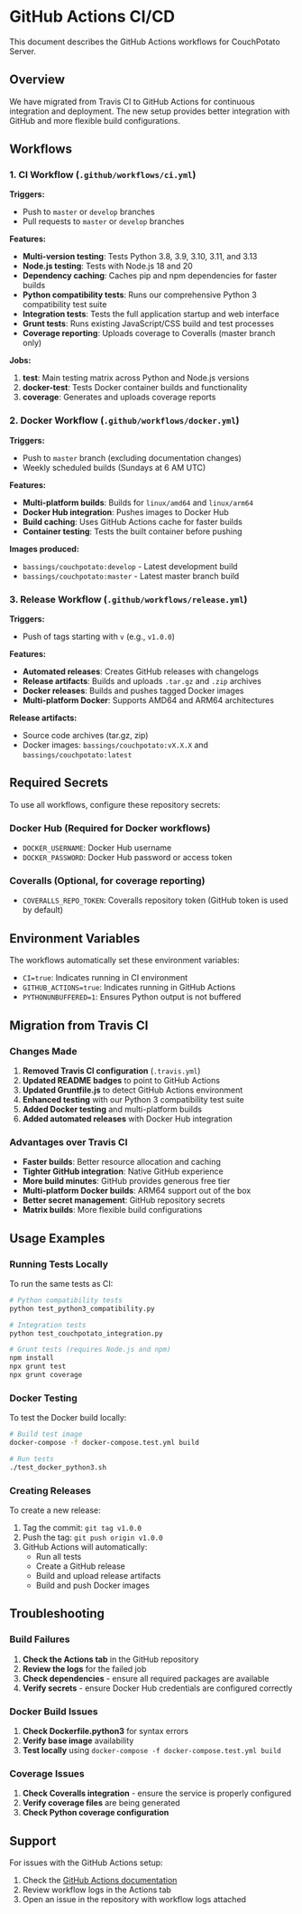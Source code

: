 # GitHub Actions CI/CD

This document describes the GitHub Actions workflows for CouchPotato Server.

## Overview

We have migrated from Travis CI to GitHub Actions for continuous integration and deployment. The new setup provides better integration with GitHub and more flexible build configurations.

## Workflows

### 1. CI Workflow (`.github/workflows/ci.yml`)

**Triggers:**
- Push to `master` or `develop` branches
- Pull requests to `master` or `develop` branches

**Features:**
- **Multi-version testing**: Tests Python 3.8, 3.9, 3.10, 3.11, and 3.13
- **Node.js testing**: Tests with Node.js 18 and 20
- **Dependency caching**: Caches pip and npm dependencies for faster builds
- **Python compatibility tests**: Runs our comprehensive Python 3 compatibility test suite
- **Integration tests**: Tests the full application startup and web interface
- **Grunt tests**: Runs existing JavaScript/CSS build and test processes
- **Coverage reporting**: Uploads coverage to Coveralls (master branch only)

**Jobs:**
1. **test**: Main testing matrix across Python and Node.js versions
2. **docker-test**: Tests Docker container builds and functionality
3. **coverage**: Generates and uploads coverage reports

### 2. Docker Workflow (`.github/workflows/docker.yml`)

**Triggers:**
- Push to `master` branch (excluding documentation changes)
- Weekly scheduled builds (Sundays at 6 AM UTC)

**Features:**
- **Multi-platform builds**: Builds for `linux/amd64` and `linux/arm64`
- **Docker Hub integration**: Pushes images to Docker Hub
- **Build caching**: Uses GitHub Actions cache for faster builds
- **Container testing**: Tests the built container before pushing

**Images produced:**
- `bassings/couchpotato:develop` - Latest development build
- `bassings/couchpotato:master` - Latest master branch build

### 3. Release Workflow (`.github/workflows/release.yml`)

**Triggers:**
- Push of tags starting with `v` (e.g., `v1.0.0`)

**Features:**
- **Automated releases**: Creates GitHub releases with changelogs
- **Release artifacts**: Builds and uploads `.tar.gz` and `.zip` archives
- **Docker releases**: Builds and pushes tagged Docker images
- **Multi-platform Docker**: Supports AMD64 and ARM64 architectures

**Release artifacts:**
- Source code archives (tar.gz, zip)
- Docker images: `bassings/couchpotato:vX.X.X` and `bassings/couchpotato:latest`

## Required Secrets

To use all workflows, configure these repository secrets:

### Docker Hub (Required for Docker workflows)
- `DOCKER_USERNAME`: Docker Hub username
- `DOCKER_PASSWORD`: Docker Hub password or access token

### Coveralls (Optional, for coverage reporting)
- `COVERALLS_REPO_TOKEN`: Coveralls repository token (GitHub token is used by default)

## Environment Variables

The workflows automatically set these environment variables:

- `CI=true`: Indicates running in CI environment
- `GITHUB_ACTIONS=true`: Indicates running in GitHub Actions
- `PYTHONUNBUFFERED=1`: Ensures Python output is not buffered

## Migration from Travis CI

### Changes Made

1. **Removed Travis CI configuration** (`.travis.yml`)
2. **Updated README badges** to point to GitHub Actions
3. **Updated Gruntfile.js** to detect GitHub Actions environment
4. **Enhanced testing** with our Python 3 compatibility test suite
5. **Added Docker testing** and multi-platform builds
6. **Added automated releases** with Docker Hub integration

### Advantages over Travis CI

- **Faster builds**: Better resource allocation and caching
- **Tighter GitHub integration**: Native GitHub experience
- **More build minutes**: GitHub provides generous free tier
- **Multi-platform Docker builds**: ARM64 support out of the box
- **Better secret management**: GitHub repository secrets
- **Matrix builds**: More flexible build configurations

## Usage Examples

### Running Tests Locally

To run the same tests as CI:

```bash
# Python compatibility tests
python test_python3_compatibility.py

# Integration tests
python test_couchpotato_integration.py

# Grunt tests (requires Node.js and npm)
npm install
npx grunt test
npx grunt coverage
```

### Docker Testing

To test the Docker build locally:

```bash
# Build test image
docker-compose -f docker-compose.test.yml build

# Run tests
./test_docker_python3.sh
```

### Creating Releases

To create a new release:

1. Tag the commit: `git tag v1.0.0`
2. Push the tag: `git push origin v1.0.0`
3. GitHub Actions will automatically:
   - Run all tests
   - Create a GitHub release
   - Build and upload release artifacts
   - Build and push Docker images

## Troubleshooting

### Build Failures

1. **Check the Actions tab** in the GitHub repository
2. **Review the logs** for the failed job
3. **Check dependencies** - ensure all required packages are available
4. **Verify secrets** - ensure Docker Hub credentials are configured correctly

### Docker Build Issues

1. **Check Dockerfile.python3** for syntax errors
2. **Verify base image** availability
3. **Test locally** using `docker-compose -f docker-compose.test.yml build`

### Coverage Issues

1. **Check Coveralls integration** - ensure the service is properly configured
2. **Verify coverage files** are being generated
3. **Check Python coverage configuration**

## Support

For issues with the GitHub Actions setup:

1. Check the [GitHub Actions documentation](https://docs.github.com/en/actions)
2. Review workflow logs in the Actions tab
3. Open an issue in the repository with workflow logs attached 
